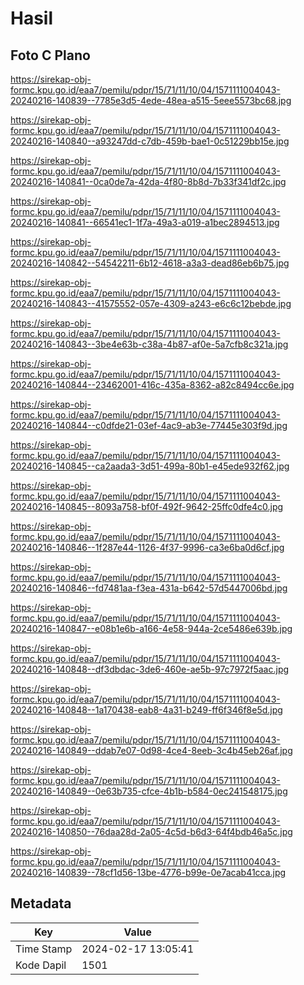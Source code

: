 # Hasil

## Foto C Plano

https://sirekap-obj-formc.kpu.go.id/eaa7/pemilu/pdpr/15/71/11/10/04/1571111004043-20240216-140839--7785e3d5-4ede-48ea-a515-5eee5573bc68.jpg

https://sirekap-obj-formc.kpu.go.id/eaa7/pemilu/pdpr/15/71/11/10/04/1571111004043-20240216-140840--a93247dd-c7db-459b-bae1-0c51229bb15e.jpg

https://sirekap-obj-formc.kpu.go.id/eaa7/pemilu/pdpr/15/71/11/10/04/1571111004043-20240216-140841--0ca0de7a-42da-4f80-8b8d-7b33f341df2c.jpg

https://sirekap-obj-formc.kpu.go.id/eaa7/pemilu/pdpr/15/71/11/10/04/1571111004043-20240216-140841--66541ec1-1f7a-49a3-a019-a1bec2894513.jpg

https://sirekap-obj-formc.kpu.go.id/eaa7/pemilu/pdpr/15/71/11/10/04/1571111004043-20240216-140842--54542211-6b12-4618-a3a3-dead86eb6b75.jpg

https://sirekap-obj-formc.kpu.go.id/eaa7/pemilu/pdpr/15/71/11/10/04/1571111004043-20240216-140843--41575552-057e-4309-a243-e6c6c12bebde.jpg

https://sirekap-obj-formc.kpu.go.id/eaa7/pemilu/pdpr/15/71/11/10/04/1571111004043-20240216-140843--3be4e63b-c38a-4b87-af0e-5a7cfb8c321a.jpg

https://sirekap-obj-formc.kpu.go.id/eaa7/pemilu/pdpr/15/71/11/10/04/1571111004043-20240216-140844--23462001-416c-435a-8362-a82c8494cc6e.jpg

https://sirekap-obj-formc.kpu.go.id/eaa7/pemilu/pdpr/15/71/11/10/04/1571111004043-20240216-140844--c0dfde21-03ef-4ac9-ab3e-77445e303f9d.jpg

https://sirekap-obj-formc.kpu.go.id/eaa7/pemilu/pdpr/15/71/11/10/04/1571111004043-20240216-140845--ca2aada3-3d51-499a-80b1-e45ede932f62.jpg

https://sirekap-obj-formc.kpu.go.id/eaa7/pemilu/pdpr/15/71/11/10/04/1571111004043-20240216-140845--8093a758-bf0f-492f-9642-25ffc0dfe4c0.jpg

https://sirekap-obj-formc.kpu.go.id/eaa7/pemilu/pdpr/15/71/11/10/04/1571111004043-20240216-140846--1f287e44-1126-4f37-9996-ca3e6ba0d6cf.jpg

https://sirekap-obj-formc.kpu.go.id/eaa7/pemilu/pdpr/15/71/11/10/04/1571111004043-20240216-140846--fd7481aa-f3ea-431a-b642-57d5447006bd.jpg

https://sirekap-obj-formc.kpu.go.id/eaa7/pemilu/pdpr/15/71/11/10/04/1571111004043-20240216-140847--e08b1e6b-a166-4e58-944a-2ce5486e639b.jpg

https://sirekap-obj-formc.kpu.go.id/eaa7/pemilu/pdpr/15/71/11/10/04/1571111004043-20240216-140848--df3dbdac-3de6-460e-ae5b-97c7972f5aac.jpg

https://sirekap-obj-formc.kpu.go.id/eaa7/pemilu/pdpr/15/71/11/10/04/1571111004043-20240216-140848--1a170438-eab8-4a31-b249-ff6f346f8e5d.jpg

https://sirekap-obj-formc.kpu.go.id/eaa7/pemilu/pdpr/15/71/11/10/04/1571111004043-20240216-140849--ddab7e07-0d98-4ce4-8eeb-3c4b45eb26af.jpg

https://sirekap-obj-formc.kpu.go.id/eaa7/pemilu/pdpr/15/71/11/10/04/1571111004043-20240216-140849--0e63b735-cfce-4b1b-b584-0ec241548175.jpg

https://sirekap-obj-formc.kpu.go.id/eaa7/pemilu/pdpr/15/71/11/10/04/1571111004043-20240216-140850--76daa28d-2a05-4c5d-b6d3-64f4bdb46a5c.jpg

https://sirekap-obj-formc.kpu.go.id/eaa7/pemilu/pdpr/15/71/11/10/04/1571111004043-20240216-140839--78cf1d56-13be-4776-b99e-0e7acab41cca.jpg


## Metadata

| Key        | Value               |
| ---------- | ------------------- |
| Time Stamp | 2024-02-17 13:05:41 |
| Kode Dapil | 1501                |




